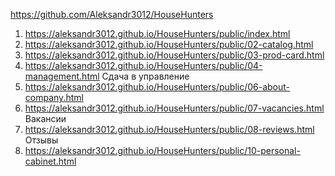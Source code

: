 <https://github.com/Aleksandr3012/HouseHunters>
1. <https://aleksandr3012.github.io/HouseHunters/public/index.html>
1. <https://aleksandr3012.github.io/HouseHunters/public/02-catalog.html>
1. <https://aleksandr3012.github.io/HouseHunters/public/03-prod-card.html>
1. <https://aleksandr3012.github.io/HouseHunters/public/04-management.html> Сдача в управление 
1. <https://aleksandr3012.github.io/HouseHunters/public/06-about-company.html>
1. <https://aleksandr3012.github.io/HouseHunters/public/07-vacancies.html> Вакансии
1. <https://aleksandr3012.github.io/HouseHunters/public/08-reviews.html> Отзывы
1. <https://aleksandr3012.github.io/HouseHunters/public/10-personal-cabinet.html>